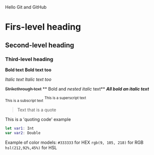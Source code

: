 Hello Git and GitHub

# Firs-level heading
## Second-level heading
### Third-level heading

**Bold text**
__Bold text too__

*Italic text*
_Italic text too_

~~Strikethrough text~~
** Bold and _nested italic_ text**
***All bold an italic text***

<sub>This is a subscript text</sub>
<sup>This is a superscript text</sup>

>Text that is a quote

This is a 'quoting code' example

```swift
let var1: Int
var var2: Double
```

Example of color models:
`#333333` for HEX
`rgb(9, 105, 218)` for RGB
`hsl(212,92%,45%)` for HSL
